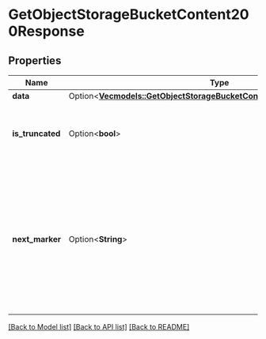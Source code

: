 # GetObjectStorageBucketContent200Response

## Properties

Name | Type | Description | Notes
------------ | ------------- | ------------- | -------------
**data** | Option<[**Vec<models::GetObjectStorageBucketContent200ResponseDataInner>**](get_object_storage_bucket_content_200_response_data_inner.md)> |  | [optional]
**is_truncated** | Option<**bool**> | Designates if there is another page of bucket objects. | [optional]
**next_marker** | Option<**String**> | Returns the value you should pass to the `marker` query parameter to get the next page of objects. If there is no next page, `null` will be returned. | [optional]

[[Back to Model list]](../README.md#documentation-for-models) [[Back to API list]](../README.md#documentation-for-api-endpoints) [[Back to README]](../README.md)


